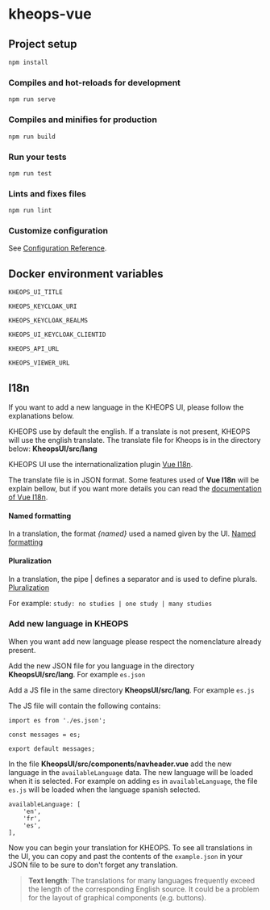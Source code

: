 # kheops-vue

## Project setup
```
npm install
```

### Compiles and hot-reloads for development
```
npm run serve
```

### Compiles and minifies for production
```
npm run build
```

### Run your tests
```
npm run test
```

### Lints and fixes files
```
npm run lint
```

### Customize configuration
See [Configuration Reference](https://cli.vuejs.org/config/).


## Docker environment variables

`KHEOPS_UI_TITLE`

`KHEOPS_KEYCLOAK_URI`

`KHEOPS_KEYCLOAK_REALMS`

`KHEOPS_UI_KEYCLOAK_CLIENTID`

`KHEOPS_API_URL`

`KHEOPS_VIEWER_URL`


## I18n

If you want to add a new language in the KHEOPS UI, please follow the explanations below.

KHEOPS use by default the english. If a translate is not present, KHEOPS will use the english translate.
The translate file for Kheops is in the directory below: **KheopsUI/src/lang**

KHEOPS UI use the internationalization plugin [Vue I18n](https://kazupon.github.io/vue-i18n/).

The translate file is in JSON format. Some features used of **Vue I18n** will be explain bellow, but if you want more details you can read the [documentation of Vue I18n](https://kazupon.github.io/vue-i18n/introduction.html).

#### Named formatting

In a translation, the format *{named}* used a named given by the UI. [Named formatting](https://kazupon.github.io/vue-i18n/guide/formatting.html#named-formatting)

#### Pluralization

In a translation, the pipe | defines a separator and is used to define plurals. [Pluralization](https://kazupon.github.io/vue-i18n/guide/pluralization.html)


For example: `study: no studies | one study | many studies`

### Add new language in KHEOPS

When you want add new language please respect the nomenclature already present.

Add the new JSON file for you language in the directory **KheopsUI/src/lang**. For example `es.json`

Add a JS file in the same directory **KheopsUI/src/lang**. For example `es.js`

The JS file will contain the following contains: 

```
import es from './es.json';

const messages = es;

export default messages;
```

In the file **KheopsUI/src/components/navheader.vue** add the new language in the `availableLanguage` data. The new language will be loaded when it is selected. For example on adding `es` in `availableLanguage`, the file `es.js` will be loaded when the language spanish selected.

```
availableLanguage: [
    'en',
    'fr',
    'es',
],
```

Now you can begin your translation for KHEOPS. To see all translations in the UI, you can copy and past the contents of the `example.json` in your JSON file to be sure to don't forget any translation.

> **Text length**: The translations for many languages frequently exceed the length of the corresponding English source. It could be a problem for the layout of graphical components (e.g. buttons).
